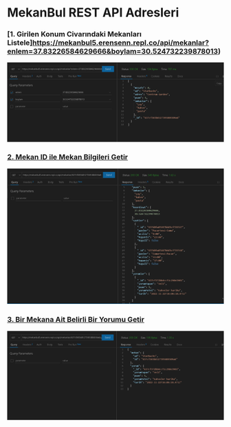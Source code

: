 # MekanBul REST API Adresleri

### [1. Girilen Konum Civarındaki Mekanları Listele]https://mekanbul5.erensenn.repl.co/api/mekanlar?enlem=37.83226584629666&boylam=30.524732239878013)
![1](./resimler/koordinat.png)

### [2. Mekan ID ile Mekan Bilgileri Getir](https://mekanbul5.erensenn.repl.co/api/mekanlar/637cf365b8127395089309a6)
![2](./resimler/mekanlar.png)

### [3. Bir Mekana Ait Belirli Bir Yorumu Getir](https://mekanbul5.ilaydaecem.repl.co/api/mekanlar/63724fcedf0f758203a52009/yorumlar/637bae25a9e7712e222badde)
![3](./resimler/yorumlar.png)
